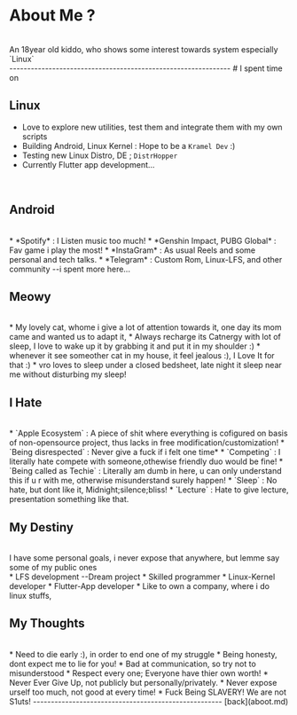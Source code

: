 # About Me ?
<br>
An 18year old kiddo, who shows some interest towards system especially `Linux`
<br>
--------------------------------------------------------------
# I spent time on
<br>

## Linux

* Love to explore new utilities, test them and integrate them with my own scripts
* Building Android, Linux Kernel : Hope to be a `Kramel Dev` :)
* Testing new Linux Distro, DE ; `DistrHopper`
* Currently Flutter app development...

<br>

## Android
<br>
* *Spotify* : I Listen music too much! <MnM Fan!>
* *Genshin Impact, PUBG Global* : Fav game i play the most!
* *InstaGram* : As usual Reels and some personal and tech talks.
* *Telegram* : Custom Rom, Linux-LFS, and other community --i spent more here...

<br>

## Meowy
<br>
* My lovely cat, whome i give a lot of attention towards it, one day its mom came and wanted us to adapt it, 
* Always recharge its Catnergy with lot of sleep, I love to wake up it by grabbing it and put it in  my shoulder :)
* whenever it see someother cat in my house, it feel jealous :), I Love It for that :)
* vro loves to sleep under a closed bedsheet, late night it sleep near me without disturbing my sleep!

<br>

## I Hate
<br>
* `Apple Ecosystem` : A piece of shit where everything is cofigured on basis of non-opensource project,
thus lacks in free modification/customization!
* `Being disrespected` : Never give a fuck if i felt one time*
* `Competing` : I literally hate compete with someone,othewise friendly duo would be fine!
* `Being called as Techie` : Literally am dumb in here, u can only understand this if u r with me, otherwise misunderstand surely happen!
* `Sleep` : No hate, but dont like it, Midnight;silence;bliss!
* `Lecture` : Hate to give lecture, presentation something like that.

<br>

## My Destiny
<br>
 I have some personal goals, i never expose that anywhere, but lemme say some of my public ones
<br>
* LFS development --Dream project
* Skilled programmer
* Linux-Kernel developer
* Flutter-App developer
* Like to own a company, where i do linux stuffs,

<br>

## My Thoughts
<br>
* Need to die early :), in order to end one of my struggle
* Being honesty, dont expect me to lie for you!
* Bad at communication, so try not to misunderstood
* Respect every one; Everyone have thier own worth!
* Never Ever Give Up, not publicly but personally/privately.
* Never expose urself too much, not good at every time!
* Fuck Being SLAVERY! We are not S1uts!
-----------------------------------------------------
[back](aboot.md)
